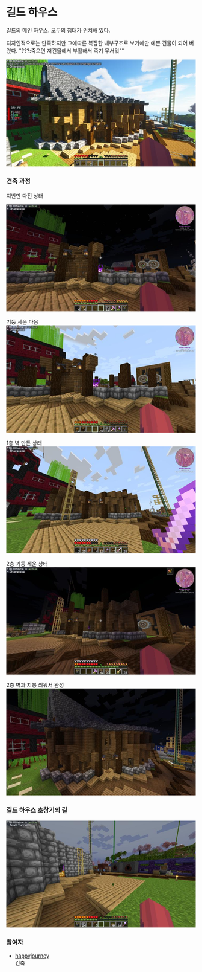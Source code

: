 # 길드 하우스

길드의 메인 하우스. 모두의 침대가 위치해 있다.

디자인적으로는 만족하지만 그에따른 복잡한 내부구조로 보기에만 예쁜 건물이 되어 버렸다.
"???:죽으면 저건물에서 부활해서 죽기 무서워""

![asdf](../../asset/buildings/guild_house/main.jpg)



### 건축 과정


지반만 다진 상태

![asdf](../../asset/buildings/guild_house/sub1.jpg)

기둥 세운 다음
![asdf](../../asset/buildings/guild_house/sub2.jpg)

1층 벽 만든 상태
![asdf](../../asset/buildings/guild_house/sub3.jpg)

2층 기둥 세운 상태
![asdf](../../asset/buildings/guild_house/sub4.jpg)

2층 벽과 지붕 씌워서 완성
![asdf](../../asset/buildings/guild_house/sub5.jpg)

### 길드 하우스 초창기의 길

![asdf](../../asset/buildings/guild_house/main_old.jpg)

### 참여자
<!-- tag_source_open:description:member_contribute -->
- [happyjourney](../members/happyjourney.md)  
건축
<!-- tag_close-->